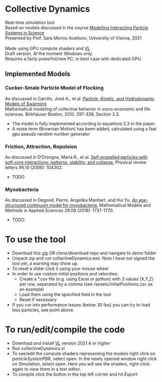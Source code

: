 <h1>Collective Dynamics</h1>

Real-time simulation tool\
Based on models discussed in the course
[Modelling Interacting Particle Systems in Science](http://ufind.univie.ac.at/en/course.html?lv=250031&semester=2021S)\
Presented by Prof. Sara Merino Aceituno, University of Vienna, 2021\
\
Made using GPU compute shaders and [VL](https://visualprogramming.net/)
\
Draft version. At the moment Windows only.\
Requires a fairly powerful/new PC, in best case with dedicated GPU.

<h2>Implemented Models</h2>

<h3> Cucker-Smale Particle Model of Flocking </h3>
  
  As discussed in Carrillo, José A., et al. [Particle, Kinetic, and Hydrodynamic Models of Swarming](https://link.springer.com/chapter/10.1007/978-0-8176-4946-3_12)  
  Mathematical modeling of collective behavior in socio-economic and life sciences. Birkhäuser Boston, 2010. 297-336, Section 2.3.
  
* The model is fully implemented according to equations 2.3 in the paper.
* A noise term (Brownian Motion) has been added, calculated using a fast gpu pseudo random number generator 


<h3> Friction, Attraction, Repulsion </h3>
  
  As discussed in D’Orsogna, Maria R., et al. [Self-propelled particles with soft-core interactions: patterns, stability, and collapse.](https://journals.aps.org/prl/abstract/10.1103/PhysRevLett.96.104302)
  Physical review letters 96.10 (2006): 104302.
  
* TODO


<h3> Myxobacteria </h3>
  
  As discussed in Degond, Pierre, Angelika Manhart, and Hui Yu. [An age-structured continuum model for myxobacteria.](https://www.worldscientific.com/doi/abs/10.1142/S0218202518400043)
  Mathematical Models and Methods in Applied Sciences 28.09 (2018): 1737-1770.
  
* TODO


<h1>To use the tool</h1>


* Download this [zip](demo/collectiveDynamics.zip) OR clone/download repo and navigate to *demo* folder 
* Unpack zip and run collectiveDynamics.exe. Note I have not signed the tool yet, a warning may show up.
* To reset a slider click it using your mouse wheel
* In order to use custom initial positions and velocities:
  * Create a \*.csv file (e.g. using Excel or python) with 3 values (X,Y,Z) per row, separated by a comma (see /assets/initialPositions.csv as an example)
  * Load them using the specified field in the tool
  * Reset if necessary
* If you run into performance issues (below 30 fps) you can try to load less particles, see point above.


<h1>To run/edit/compile the code</h1>

* Download and install [VL](https://visualprogramming.net/) version 2021.4 or higher
* Run collectiveDynamics.vl
* To see/edit the compute shaders representing the models right click on *particleSystemPBR*, select open. In the newly opened window right click on *Simulation*, select open. Here you will see the shaders, right-click again to view them in a text editor.
* To compile click the button in the top left corner and hit *Export*



